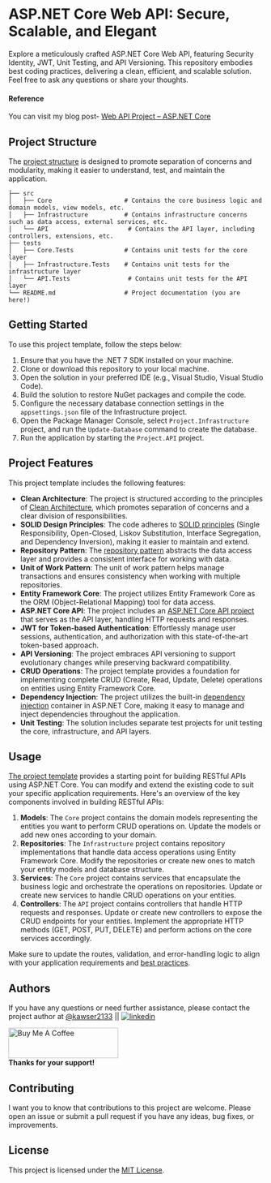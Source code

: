 # ASP.NET Core Web API: Secure, Scalable, and Elegant
Explore a meticulously crafted ASP.NET Core Web API, featuring Security Identity, JWT, Unit Testing, and API Versioning. This repository embodies best coding practices, delivering a clean, efficient, and scalable solution. Feel free to ask any questions or share your thoughts.

#### Reference
You can visit my blog post- [Web API Project – ASP.NET Core](https://binarybytez.com/asp-net-core-web-api-project/)

## Project Structure

The [project structure](https://binarybytez.com/understanding-clean-architecture/) is designed to promote separation of concerns and modularity, making it easier to understand, test, and maintain the application.

```
├── src
│   ├── Core                    # Contains the core business logic and domain models, view models, etc.
│   ├── Infrastructure          # Contains infrastructure concerns such as data access, external services, etc.
│   └── API                      # Contains the API layer, including controllers, extensions, etc.
├── tests
│   ├── Core.Tests              # Contains unit tests for the core layer
│   ├── Infrastructure.Tests    # Contains unit tests for the infrastructure layer
│   └── API.Tests                # Contains unit tests for the API layer
└── README.md                   # Project documentation (you are here!)
```

## Getting Started

To use this project template, follow the steps below:

1. Ensure that you have the .NET 7 SDK installed on your machine.
2. Clone or download this repository to your local machine.
3. Open the solution in your preferred IDE (e.g., Visual Studio, Visual Studio Code).
4. Build the solution to restore NuGet packages and compile the code.
5. Configure the necessary database connection settings in the `appsettings.json` file of the Infrastructure project.
6. Open the Package Manager Console, select `Project.Infrastructure` project, and run the `Update-Database` command to create the database.
7. Run the application by starting the `Project.API` project.

## Project Features

This project template includes the following features:

- **Clean Architecture**: The project is structured according to the principles of [Clean Architecture](https://binarybytez.com/understanding-clean-architecture/), which promotes separation of concerns and a clear division of responsibilities.
- **SOLID Design Principles**: The code adheres to [SOLID principles](https://binarybytez.com/mastering-solid-design-principles/) (Single Responsibility, Open-Closed, Liskov Substitution, Interface Segregation, and Dependency Inversion), making it easier to maintain and extend.
- **Repository Pattern**: The [repository pattern](https://binarybytez.com/understanding-clean-architecture/) abstracts the data access layer and provides a consistent interface for working with data.
- **Unit of Work Pattern**: The unit of work pattern helps manage transactions and ensures consistency when working with multiple repositories.
- **Entity Framework Core**: The project utilizes Entity Framework Core as the ORM (Object-Relational Mapping) tool for data access.
- **ASP.NET Core API**: The project includes an [ASP.NET Core API project](https://binarybytez.com/clean-structured-project/) that serves as the API layer, handling HTTP requests and responses.
- **JWT for Token-based Authentication**: Effortlessly manage user sessions, authentication, and authorization with this state-of-the-art token-based approach.
- **API Versioning**: The project embraces API versioning to support evolutionary changes while preserving backward compatibility.
- **CRUD Operations**: The project template provides a foundation for implementing complete CRUD (Create, Read, Update, Delete) operations on entities using Entity Framework Core.
- **Dependency Injection**: The project utilizes the built-in [dependency injection](https://binarybytez.com/understanding-dependency-injection/) container in ASP.NET Core, making it easy to manage and inject dependencies throughout the application.
- **Unit Testing**: The solution includes separate test projects for unit testing the core, infrastructure, and API layers.

## Usage

[The project template](https://binarybytez.com/asp-net-core-web-api-project/) provides a starting point for building RESTful APIs using ASP.NET Core. You can modify and extend the existing code to suit your specific application requirements. Here's an overview of the key components involved in building RESTful APIs:

1. **Models**: The `Core` project contains the domain models representing the entities you want to perform CRUD operations on. Update the models or add new ones according to your domain.
2. **Repositories**: The `Infrastructure` project contains repository implementations that handle data access operations using Entity Framework Core. Modify the repositories or create new ones to match your entity models and database structure.
3. **Services**: The `Core` project contains services that encapsulate the business logic and orchestrate the operations on repositories. Update or create new services to handle CRUD operations on your entities.
4. **Controllers**: The `API` project contains controllers that handle HTTP requests and responses. Update or create new controllers to expose the CRUD endpoints for your entities. Implement the appropriate HTTP methods (GET, POST, PUT, DELETE) and perform actions on the core services accordingly.

Make sure to update the routes, validation, and error-handling logic to align with your application requirements and [best practices](https://binarybytez.com/performance-optimization-and-monitoring-in-asp-net-core/).

## Authors

If you have any questions or need further assistance, please contact the project author at [@kawser2133](https://www.github.com/kawser2133) || [![linkedin](https://img.shields.io/badge/linkedin-0A66C2?style=for-the-badge&logo=linkedin&logoColor=white)](https://www.linkedin.com/in/kawser2133)

<a href="https://www.buymeacoffee.com/kawser" target="_blank"><img src="https://cdn.buymeacoffee.com/buttons/v2/default-yellow.png" alt="Buy Me A Coffee" style="height: 60px !important;width: 217px !important;" ></a><br/>
**Thanks for your support!**

## Contributing

I want you to know that contributions to this project are welcome. Please open an issue or submit a pull request if you have any ideas, bug fixes, or improvements.

## License

This project is licensed under the [MIT License](LICENSE).


